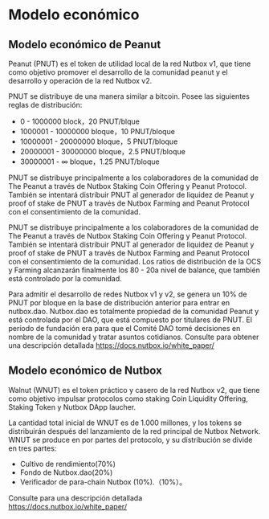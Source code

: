 # Modelo económico


## Modelo económico de Peanut

Peanut (PNUT) es el token de utilidad local de la red Nutbox v1, que tiene como objetivo promover el desarrollo de la comunidad peanut y el desarrollo y operación de la red Nutbox v2.

PNUT se distribuye de una manera similar a bitcoin. Posee las  siguientes reglas de distribución:

* 0 - 1000000 block，20 PNUT/blque
* 1000001 - 10000000 bloque，10 PNUT/bloque
* 10000001 - 20000000 bloque，5 PNUT/bloque
* 20000001 - 30000000 bloque，2.5 PNUT/bloque
* 30000001 - ∞ bloque，1.25 PNUT/bloque

PNUT se distribuye principalmente a los colaboradores de la comunidad de The Peanut a través de Nutbox Staking Coin Offering y Peanut Protocol. También se intentará distribuir PNUT al generador de liquidez de Peanut y proof of stake de  PNUT a través de Nutbox Farming and Peanut Protocol con el consentimiento de la comunidad.

PNUT se distribuye principalmente a los colaboradores de la comunidad de The Peanut a través de Nutbox Staking Coin Offering y Peanut Protocol. También se intentará distribuir PNUT al generador de liquidez de Peanut y proof of stake de  PNUT a través de Nutbox Farming and Peanut Protocol con el consentimiento de la comunidad. Los ratios de distribución de la OCS y Farming alcanzarán finalmente los 80  - 20a nivel de  balance, que también está controlado por la comunidad.
 
Para admitir el desarrollo de redes Nutbox v1 y v2, se genera un 10% de PNUT por bloque en la base de distribución anterior para entrar en nutbox.dao. Nutbox.dao es totalmente propiedad de la comunidad Peanut y está controlada por el DAO, que está compuesto por titulares de PNUT. El período de fundación era para que el Comité DAO tomé decisiones en nombre de la comunidad y tratar asuntos cotidianos. 
Consulte para obtener una descripción detallada https://docs.nutbox.io/white_paper/

## Modelo económico de Nutbox

Walnut (WNUT) es el token práctico y casero de la red Nutbox v2, que tiene como objetivo impulsar protocolos como staking Coin Liquidity Offering, Staking Token y Nutbox DApp laucher.

La cantidad total inicial de WNUT es de 1.000 millones, y los tokens se distribuirán después del lanzamiento de la red principal de Nutbox Network. WNUT se produce en por partes del protocolo, y su distribución se divide en tres partes:

* Cultivo de rendimiento(70%)
* Fondo de Nutbox.dao(20%)
* Verificador de para-chain Nutbox (10%).（10%）。

Consulte para una descripción detallada <https://docs.nutbox.io/white_paper/>
